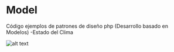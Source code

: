 # Model
Código ejemplos de patrones de diseño php (Desarrollo basado en Modelos)
-Estado del Clima

![alt text](https://lh3.googleusercontent.com/1CD529dh6mSedEr5uaQs4BWbtPztMQ_r1RXqJIVvx4fZEhpD_2gVVqodil2hqac2mdb4ptVWv68=w1311-h658)
